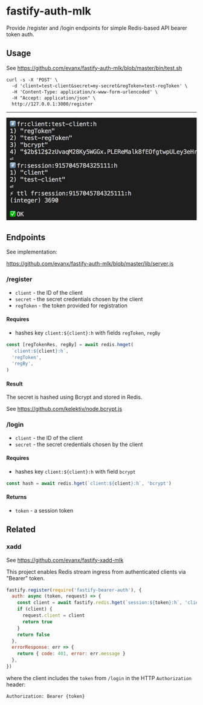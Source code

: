 # fastify-auth-mlk

Provide /register and /login endpoints for simple Redis-based API bearer token auth.

## Usage

See https://github.com/evanx/fastify-auth-mlk/blob/master/bin/test.sh

```shell
curl -s -X 'POST' \
  -d 'client=test-client&secret=my-secret&regToken=test-regToken' \
  -H 'Content-Type: application/x-www-form-urlencoded' \
  -H "Accept: application/json" \
  http://127.0.0.1:3000/register
```

<hr>

![test.sh](/docs/20190903-test.jpg?raw=true 'test.sh')

## Endpoints

See implementation:

https://github.com/evanx/fastify-auth-mlk/blob/master/lib/server.js

### /register

- `client` - the ID of the client
- `secret` - the secret credentials chosen by the client
- `regToken` - the token provided for registration

#### Requires

- hashes key `client:${client}:h` with fields `regToken`, `regBy`

```javascript
const [regTokenRes, regBy] = await redis.hmget(
  `client:${client}:h`,
  'regToken',
  'regBy',
)
```

#### Result

The secret is hashed using Bcrypt and stored in Redis.

See https://github.com/kelektiv/node.bcrypt.js

### /login

- `client` - the ID of the client
- `secret` - the secret credentials chosen by the client

#### Requires

- hashes key `client:${client}:h` with field `bcrypt`

```javascript
const hash = await redis.hget(`client:${client}:h`, 'bcrypt')
```

#### Returns

- `token` - a session token

## Related

### xadd

See https://github.com/evanx/fastify-xadd-mlk

This project enables Redis stream ingress from authenticated clients via "Bearer" token.

```javascript
fastify.register(require('fastify-bearer-auth'), {
  auth: async (token, request) => {
    const client = await fastify.redis.hget(`session:${token}:h`, 'client')
    if (client) {
      request.client = client
      return true
    }
    return false
  },
  errorResponse: err => {
    return { code: 401, error: err.message }
  },
})
```

where the client includes the `token` from `/login` in the HTTP `Authorization` header:

```
Authorization: Bearer {token}
```
